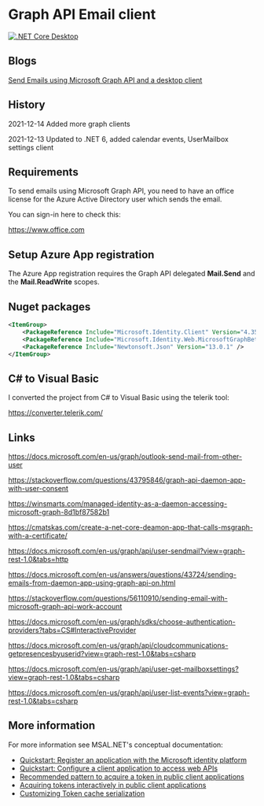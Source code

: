 # Graph API Email client

[![.NET Core Desktop](https://github.com/damienbod/EmailCalandarsClient/actions/workflows/dotnet-desktop.yml/badge.svg)](https://github.com/damienbod/EmailCalandarsClient/actions/workflows/dotnet-desktop.yml)

## Blogs

[Send Emails using Microsoft Graph API and a desktop client](https://damienbod.com/2021/08/09/send-emails-using-microsoft-graph-api-and-a-desktop-client/)

## History

2021-12-14 Added more graph clients

2021-12-13 Updated to .NET 6, added calendar events, UserMailbox settings client

## Requirements

To send emails using Microsoft Graph API, you need to have an office license for the Azure Active Directory user which sends the email.

You can sign-in here to check this:

https://www.office.com

## Setup Azure App registration

The Azure App registration requires the Graph API delegated **Mail.Send** and the **Mail.ReadWrite** scopes.

## Nuget packages

```xml
<ItemGroup>
	<PackageReference Include="Microsoft.Identity.Client" Version="4.35.1" />
	<PackageReference Include="Microsoft.Identity.Web.MicrosoftGraphBeta" Version="1.15.2" />
	<PackageReference Include="Newtonsoft.Json" Version="13.0.1" />
</ItemGroup>
```

## C# to Visual Basic

I converted the project from C# to Visual Basic using the telerik tool:

https://converter.telerik.com/

## Links

https://docs.microsoft.com/en-us/graph/outlook-send-mail-from-other-user

https://stackoverflow.com/questions/43795846/graph-api-daemon-app-with-user-consent

https://winsmarts.com/managed-identity-as-a-daemon-accessing-microsoft-graph-8d1bf87582b1

https://cmatskas.com/create-a-net-core-deamon-app-that-calls-msgraph-with-a-certificate/

https://docs.microsoft.com/en-us/graph/api/user-sendmail?view=graph-rest-1.0&tabs=http

https://docs.microsoft.com/en-us/answers/questions/43724/sending-emails-from-daemon-app-using-graph-api-on.html

https://stackoverflow.com/questions/56110910/sending-email-with-microsoft-graph-api-work-account

https://docs.microsoft.com/en-us/graph/sdks/choose-authentication-providers?tabs=CS#InteractiveProvider

https://docs.microsoft.com/en-us/graph/api/cloudcommunications-getpresencesbyuserid?view=graph-rest-1.0&tabs=csharp

https://docs.microsoft.com/en-us/graph/api/user-get-mailboxsettings?view=graph-rest-1.0&tabs=csharp

https://docs.microsoft.com/en-us/graph/api/user-list-events?view=graph-rest-1.0&tabs=csharp

## More information

For more information see MSAL.NET's conceptual documentation:
- [Quickstart: Register an application with the Microsoft identity platform](https://docs.microsoft.com/en-us/azure/active-directory/develop/quickstart-register-app)
- [Quickstart: Configure a client application to access web APIs](https://docs.microsoft.com/en-us/azure/active-directory/develop/quickstart-configure-app-access-web-apis)
- [Recommended pattern to acquire a token in public client applications](https://github.com/AzureAD/microsoft-authentication-library-for-dotnet/wiki/AcquireTokenSilentAsync-using-a-cached-token#recommended-call-pattern-in-public-client-applications)
- [Acquiring tokens interactively in public client applications](https://github.com/AzureAD/microsoft-authentication-library-for-dotnet/wiki/Acquiring-tokens-interactively) 
- [Customizing Token cache serialization](https://github.com/AzureAD/microsoft-authentication-library-for-dotnet/wiki/token-cache-serialization)
